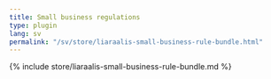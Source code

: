 ```yaml
---
title: Small business regulations
type: plugin
lang: sv
permalink: "/sv/store/liaraalis-small-business-rule-bundle.html"
---
```


{% include store/liaraalis-small-business-rule-bundle.md %}

